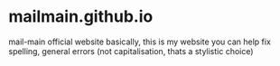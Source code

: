 # mailmain.github.io
mail-main official website
basically,
this is my website
you can help fix spelling, general errors (not capitalisation, thats a stylistic choice)
